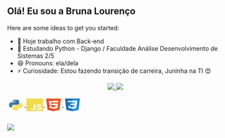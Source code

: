 ## Olá! Eu sou a Bruna Lourenço

Here are some ideas to get you started:

- 🔭 Hoje trabalho com Back-end
- 🌱 Estudando Python - Django / Faculdade Análise Desenvolvimento de Sistemas 2/5
- 😄 Pronouns: ela/dela
- ⚡ Curiosidade: Estou fazendo transição de carreira, Juninha na TI 😍 

<div align="center">
  <a href="https://github.com/brullourenco">
  <img height="180em" src="https://github-readme-stats.vercel.app/api?username=brullourenco&show_icons=true&theme=dark&include_all_commits=true&count_private=true"/>
  <img height="160em" src="https://github-readme-stats.vercel.app/api/top-langs/?username=brullourenco&layout=compact&langs_count=7&theme=dark"/>
</div>
<div style="display: inline_block"><br>
  <img align="center" alt="Bruna-Python" height="30" width="40" src="https://raw.githubusercontent.com/devicons/devicon/master/icons/python/python-original.svg">
  <img align="center" alt="Bruna-Js" height="30" width="40" src="https://raw.githubusercontent.com/devicons/devicon/master/icons/javascript/javascript-plain.svg">
  <img align="center" alt="Bruna-HTML" height="30" width="40" src="https://raw.githubusercontent.com/devicons/devicon/master/icons/html5/html5-original.svg">
  <img align="center" alt="Bruna-CSS" height="30" width="40" src="https://raw.githubusercontent.com/devicons/devicon/master/icons/css3/css3-original.svg">
</div>
  
  ##
<div>
  <a href="https://www.linkedin.com/in/brullourenco/" target="_blank"><img src="https://img.shields.io/badge/-LinkedIn-%230077B5?style=for-the-badge&logo=linkedin&logoColor=white" target="_blank"></a> 
</div>
 
 
